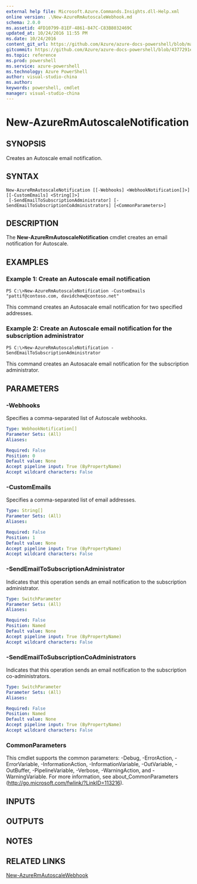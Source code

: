 ```yaml
---
external help file: Microsoft.Azure.Commands.Insights.dll-Help.xml
online version: .\New-AzureRmAutoscaleWebhook.md
schema: 2.0.0
ms.assetid: 4FD10799-81EF-4861-847C-C83B8032469C
updated_at: 10/24/2016 11:55 PM
ms.date: 10/24/2016
content_git_url: https://github.com/Azure/azure-docs-powershell/blob/master/azureps-cmdlets-docs/ResourceManager/AzureRM.Insights/v2.1.0/New-AzureRmAutoscaleNotification.md
gitcommit: https://github.com/Azure/azure-docs-powershell/blob/4377291ee360e58e2c1c5d644155daf6a0279055/azureps-cmdlets-docs/ResourceManager/AzureRM.Insights/v2.1.0/New-AzureRmAutoscaleNotification.md
ms.topic: reference
ms.prod: powershell
ms.service: azure-powershell
ms.technology: Azure PowerShell
author: visual-studio-china
ms.author: 
keywords: powershell, cmdlet
manager: visual-studio-china
---
```


# New-AzureRmAutoscaleNotification

## SYNOPSIS
Creates an Autoscale email notification.

## SYNTAX

```
New-AzureRmAutoscaleNotification [[-Webhooks] <WebhookNotification[]>] [[-CustomEmails] <String[]>]
 [-SendEmailToSubscriptionAdministrator] [-SendEmailToSubscriptionCoAdministrators] [<CommonParameters>]
```

## DESCRIPTION
The **New-AzureRmAutoscaleNotification** cmdlet creates an email notification for Autoscale.

## EXAMPLES

### Example 1: Create an Autoscale email notification
```
PS C:\>New-AzureRmAutoscaleNotification -CustomEmails "pattif@contoso.com, davidchew@contoso.net"
```

This command creates an Autosacale email notification for two specified addresses.

### Example 2: Create an Autoscale email notification for the subscription administrator
```
PS C:\>New-AzureRmAutoscaleNotification -SendEmailToSubscriptionAdministrator
```

This command creates an Autosacale email notification for the subscription administrator.

## PARAMETERS

### -Webhooks
Specifies a comma-separated list of Autoscale webhooks.

```yaml
Type: WebhookNotification[]
Parameter Sets: (All)
Aliases: 

Required: False
Position: 0
Default value: None
Accept pipeline input: True (ByPropertyName)
Accept wildcard characters: False
```

### -CustomEmails
Specifies a comma-separated list of email addresses.

```yaml
Type: String[]
Parameter Sets: (All)
Aliases: 

Required: False
Position: 1
Default value: None
Accept pipeline input: True (ByPropertyName)
Accept wildcard characters: False
```

### -SendEmailToSubscriptionAdministrator
Indicates that this operation sends an email notification to the subscription administrator.

```yaml
Type: SwitchParameter
Parameter Sets: (All)
Aliases: 

Required: False
Position: Named
Default value: None
Accept pipeline input: True (ByPropertyName)
Accept wildcard characters: False
```

### -SendEmailToSubscriptionCoAdministrators
Indicates that this operation sends an email notification to the subscription co-administrators.

```yaml
Type: SwitchParameter
Parameter Sets: (All)
Aliases: 

Required: False
Position: Named
Default value: None
Accept pipeline input: True (ByPropertyName)
Accept wildcard characters: False
```

### CommonParameters
This cmdlet supports the common parameters: -Debug, -ErrorAction, -ErrorVariable, -InformationAction, -InformationVariable, -OutVariable, -OutBuffer, -PipelineVariable, -Verbose, -WarningAction, and -WarningVariable. For more information, see about_CommonParameters (http://go.microsoft.com/fwlink/?LinkID=113216).

## INPUTS

## OUTPUTS

## NOTES

## RELATED LINKS

[New-AzureRmAutoscaleWebhook](./New-AzureRmAutoscaleWebhook.md)


